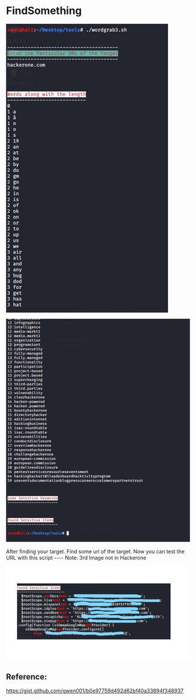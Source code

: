# FindSomething



![](Images/1.PNG)

![](Images/2.PNG)

After finding your target. Find some url of the target. Now you can test the URL with this script
---- Note: 3rd Image not in Hackerone

![](Images/3.png)

Reference:
----------
https://gist.github.com/gwen001/b0e97759d492d62bf40a33894f348937
